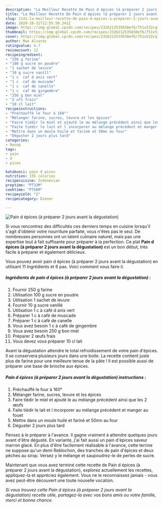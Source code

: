 ```yaml
---
description: "La Meilleur Recette De Pain d épices (à préparer 2 jours avant la dégustation)"
title: "La Meilleur Recette De Pain d épices (à préparer 2 jours avant la dégustation)"
slug: 1141-la-meilleur-recette-de-pain-d-epices-a-preparer-2-jours-avant-la-degustation
date: 2020-10-31T12:55:50.241Z
image: https://img-global.cpcdn.com/recipes/2326212535038ef6/751x532cq70/pain-d-epices-a-preparer-2-jours-avant-la-degustation-photo-principale-de-la-recette.jpg
thumbnail: https://img-global.cpcdn.com/recipes/2326212535038ef6/751x532cq70/pain-d-epices-a-preparer-2-jours-avant-la-degustation-photo-principale-de-la-recette.jpg
cover: https://img-global.cpcdn.com/recipes/2326212535038ef6/751x532cq70/pain-d-epices-a-preparer-2-jours-avant-la-degustation-photo-principale-de-la-recette.jpg
author: Mae Alvarez
ratingvalue: 4.7
reviewcount: 12
recipeingredient:
- "250 g farine"
- "100 g sucre en poudre"
- "1 sachet de levure"
- "10 g sucre vanill"
- "1 c  caf d anis vert"
- "1 c  caf de muscade"
- "1 c  caf de canelle"
- "1 c  caf de gingembre"
- "250 g bon miel"
- "2 ufs frais"
- "10 cl lait"
recipeinstructions:
- "Préchauffé le four à 160°"
- "Mélanger farine, sucres, levure et les épices"
- "Faire tiédir le miel et ajouté le au mélange précédent ainsi que les 2 œufs"
- "Faite tiédir le lait et l incorporer au mélange précédent et manger au fouet"
- "Mettre dans un moule huilé et fariné et 50mn au four"
- "Déguster 2 jours plus tard"
categories:
- Resep
tags:
- pain
- d
- pices

katakunci: pain d pices 
nutrition: 155 calories
recipecuisine: Indonesian
preptime: "PT33M"
cooktime: "PT56M"
recipeyield: "2"
recipecategory: Dinner

---
```



![Pain d épices (à préparer 2 jours avant la dégustation)](https://img-global.cpcdn.com/recipes/2326212535038ef6/751x532cq70/pain-d-epices-a-preparer-2-jours-avant-la-degustation-photo-principale-de-la-recette.jpg)

Si vous rencontrez des difficultés ces derniers temps en cuisine lorsqu'il s'agit d'obtenir votre nourriture parfaite, vous n'êtes pas le seul. De nombreuses personnes ont un talent culinaire naturel, mais pas une expertise tout à fait suffisante pour préparer à la perfection. Ce plat <strong> Pain d épices (à préparer 2 jours avant la dégustation) </strong> est un bon début, très facile à préparer et également délicieux.

<!--inarticleads1-->

Vous pouvez avoir pain d épices (à préparer 2 jours avant la dégustation) en utilisant 11 Ingrédients et 6 pas. Voici comment vous faire il.

##### Ingrédients de pain d épices (à préparer 2 jours avant la dégustation) :

1. Fournir 250 g farine
1. Utilisation 100 g sucre en poudre
1. Utilisation 1 sachet de levure
1. Fournir 10 g sucre vanillé
1. Utilisation 1 c à café d anis vert
1. Préparer 1 c à café de muscade
1. Préparer 1 c à café de canelle
1. Vous avez besoin 1 c à café de gingembre
1. Vous avez besoin 250 g bon miel
1. Préparer 2 œufs frais
1. Vous devez vous préparer 10 cl lait


Avant la dégustation attendre le total refroidissement de votre pain d&#39;épices. Il se conservera plusieurs jours dans une boite. La recette contient juste plus de farine pour une meilleure tenue de la pâte ! Il est possible aussi de préparer une base de brioche aux épices. 

<!--inarticleads2-->

##### Pain d épices (à préparer 2 jours avant la dégustation) instructions :

1. Préchauffé le four à 160°
1. Mélanger farine, sucres, levure et les épices
1. Faire tiédir le miel et ajouté le au mélange précédent ainsi que les 2 œufs
1. Faite tiédir le lait et l incorporer au mélange précédent et manger au fouet
1. Mettre dans un moule huilé et fariné et 50mn au four
1. Déguster 2 jours plus tard


Pensez à le préparer à l&#39;avance. Il gagne vraiment à attendre quelques jours avant d&#39;être dégusté. En variante, j&#39;ai fait aussi un pain d&#39;épices saveur marron glacé. En plus d&#39;être facilement réalisable à l&#39;avance, cette terrine ne suppose qu&#39;un demi Reblochon, des tranches de pain d&#39;épices et deux pêches au sirop. Versez y le mélange et saupoudrez-le de perles de sucre. 

<!--inarticleads1-->

<p>
Maintenant que vous avez terminé cette recette de Pain d épices (à préparer 2 jours avant la dégustation), explorez actuellement les recettes, appliquez-la et appréciez également. Vous ne le reconnaissez jamais - vous avez peut-être découvert une toute nouvelle vocation.
</p>

<p>
<i>Si vous trouvez cette Pain d épices (à préparer 2 jours avant la dégustation) recette utile, partagez-la avec vos bons amis ou votre famille, merci et bonne chance.</i>
</p>
